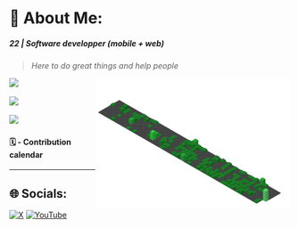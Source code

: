 # 💫 About Me:

##### 22 | Software developper (mobile + web) 
> _Here to do great things and help people_

[<img src="https://nirzak-streak-stats.vercel.app/?user=adam-nlem&theme=tokyonight&hide_border=false"/>](#)
[<img align="right" width="350" src="./profile-3d-contrib/profile-night-green.svg" />]()

[<img src="https://github-readme-stats.vercel.app/api?username=adam-nlem&theme=tokyonight&hide_border=false&include_all_commits=true&count_private=true"/>](#)

[<img src="https://github-readme-stats.vercel.app/api/top-langs/?username=adam-nlem&theme=tokyonight&hide_border=false&include_all_commits=true&count_private=true&layout=compact" />](#)


#### 🗓️ - Contribution calendar



---

## 🌐 Socials:
[![X](https://img.shields.io/badge/X-black.svg?logo=X&logoColor=white)](https://x.com/adam_nlem) [![YouTube](https://img.shields.io/badge/YouTube-%23FF0000.svg?logo=YouTube&logoColor=white)](https://youtube.com/@@Adam_NLEM) 

<!-- Proudly created with GPRM ( https://gprm.itsvg.in ) -->
